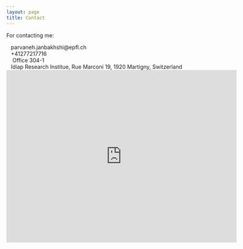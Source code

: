 ```yaml
---
layout: page
title: Contact 
---
```


For contacting me:

<span style="font-size: 30px; color: Dodgerblue;">
  <i class="fas fa-at"></i> 
</span>
&nbsp;&nbsp;&nbsp;parvaneh.janbakhshi@epfl.ch
<br />

<span style="font-size: 30px; color: Dodgerblue;">
 <i class="fas fa-phone-square-alt"></i>
</span>
&nbsp;&nbsp;&nbsp;+41277217716
<br />

<span style="font-size: 30px; color: Dodgerblue;">
<i class="fas fa-map-marker-alt"></i>
</span>
&nbsp;&nbsp;&nbsp; Office 304-1 <br />
&nbsp;&nbsp;&nbsp;Idiap Research Institue, Rue Marconi 19, 1920 Martigny, Switzerland
<br /> 

<iframe src="https://www.google.com/maps/embed?pb=!1m18!1m12!1m3!1d2766.076832465521!2d7.082254315579185!3d46.10937597911386!2m3!1f0!2f0!3f0!3m2!1i1024!2i768!4f13.1!3m3!1m2!1s0x478ec8341cff7c53%3A0x686ab6eb2f7231d7!2sIdiap%20Research%20Institute!5e0!3m2!1sen!2sch!4v1608229213775!5m2!1sen!2sch" width="600" height="450" frameborder="0" style="border:0;" allowfullscreen="" aria-hidden="false" tabindex="0"></iframe>
